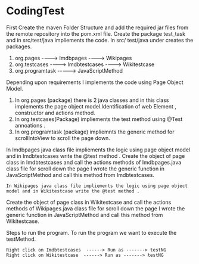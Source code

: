 # CodingTest
First Create the maven Folder Structure and add the required jar files from the remote repository into the pom.xml file.
Create the package test_task and in src/test/java impliements the code.
In src/ test/java under creates the packages.

1. org.pages
     ----> Imdbpages 
     ----> Wikipages
 2. org.testcases
      ----> Imdbtestcases
      ----> Wikitestcase
3.   org.programtask
        -----> JavaScriptMethod
        
  Depending upon requirements I implements the code using Page Object Model.
  1. In org.pages (package) there is 2 java classes and in this class implements the page object model.Identification of web Element , constructor and actions method.
  2. In org.testcases(Package) impliements the test method using @Test annoations .
  3. In org.programtask (package) impliemnts the generic method for scrollIntoView to scroll the page down.
   
   In Imdbpages java class file impliements the logic using page object model and in Imdbtestcases write the @test method .
   Create the object of page class in Imdbtestcases and  call the actions methods of Imdbpages.java class file
   for scroll down the page I wrote the generic function in JavaScriptMethod and call this method from Imdbtestcases.
   
    In Wikipages java class file impliements the logic using page object model and in Wikitestcase write the @test method .
   Create the object of page class in Wikitestcase and  call the actions methods of Wikipages.java class file
   for scroll down the page I wrote the generic function in JavaScriptMethod and call this method from Wikitestcase.
   
  Steps to run the program.
  To run the program we want to execute the testMethod.
  
    Right click on Imdbtestcases  ------> Run as -------> testNG
    Right click on Wikitestcase  ------> Run as -------> testNG
  
  
  
  
  
        
